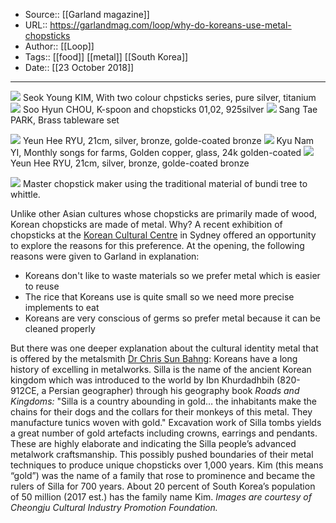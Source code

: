 ﻿
  * Source:: [[Garland magazine]]
  * URL:: https://garlandmag.com/loop/why-do-koreans-use-metal-chopsticks
  * Author:: [[Loop]]
  * Tags:: [[food]] [[metal]] [[South Korea]]
  * Date:: [[23 October 2018]]


* * *
[![](https://garlandmag.com/wp-content/uploads/2018/10/Seok-Young-KIM-With-two-colour-chpsticks-series-pure-silver-titanium-2-1024x684.jpg)](https://garlandmag.com/wp-content/uploads/2018/10/Seok-Young-KIM-With-two-colour-chpsticks-series-pure-silver-titanium-2.jpg)
     Seok Young KIM, With two colour chpsticks series, pure silver, titanium
[![](https://garlandmag.com/wp-content/uploads/2018/10/Soo-Hyun-CHOU-K-spoon-and-chopsticks-0102-925silver-2-1024x684.jpg)](https://garlandmag.com/wp-content/uploads/2018/10/Soo-Hyun-CHOU-K-spoon-and-chopsticks-0102-925silver-2.jpg)
     Soo Hyun CHOU, K-spoon and chopsticks 01,02, 925silver
[![](https://garlandmag.com/wp-content/uploads/2018/10/Sang-Tae-PARK-Brass-tableware-set-1-1024x684.jpg)](https://garlandmag.com/wp-content/uploads/2018/10/Sang-Tae-PARK-Brass-tableware-set-1.jpg)
     Sang Tae PARK, Brass tableware set
  

[![](https://garlandmag.com/wp-content/uploads/2018/10/Jae-Hong-JUNG-Bangjja-yugi-spoon-and-chopsticks-Yugikorean-traditional-bronze-3-1024x684.jpg)](https://garlandmag.com/wp-content/uploads/2018/10/Jae-Hong-JUNG-Bangjja-yugi-spoon-and-chopsticks-Yugikorean-traditional-bronze-3.jpg)
     Yeun Hee RYU, 21cm, silver, bronze, golde-coated bronze
[![](https://garlandmag.com/wp-content/uploads/2018/10/Kyu-Nam-YI-Monthly-songs-for-farms-Golden-copper-glass-24k-golden-coated-1-1024x683.jpg)](https://garlandmag.com/wp-content/uploads/2018/10/Kyu-Nam-YI-Monthly-songs-for-farms-Golden-copper-glass-24k-golden-coated-1.jpg)
     Kyu Nam YI, Monthly songs for farms, Golden copper, glass, 24k golden-coated
[![](https://garlandmag.com/wp-content/uploads/2018/10/Yeun-Hee-RYU-21cm-silver-bronze-golde-coated-bronze-1-1024x820.jpg)](https://garlandmag.com/wp-content/uploads/2018/10/Yeun-Hee-RYU-21cm-silver-bronze-golde-coated-bronze-1.jpg)
     Yeun Hee RYU, 21cm, silver, bronze, golde-coated bronze
  

[![](https://garlandmag.com/wp-content/uploads/2018/10/2018-10-10-18.40.15-1024x614.jpg)](https://garlandmag.com/wp-content/uploads/2018/10/2018-10-10-18.40.15.jpg)
     Master chopstick maker using the traditional material of bundi tree to whittle.
  

Unlike other Asian cultures whose chopsticks are primarily made of wood, Korean chopsticks are made of metal. Why?
A recent exhibition of chopsticks at the [Korean Cultural Centre](http://www.koreanculture.org.au/) in Sydney offered an opportunity to explore the reasons for this preference. At the opening, the following reasons were given to Garland in explanation:
  * Koreans don't like to waste materials so we prefer metal which is easier to reuse
  * The rice that Koreans use is quite small so we need more precise implements to eat
  * Koreans are very conscious of germs so prefer metal because it can be cleaned properly


But there was one deeper explanation about the cultural identity metal that is offered by the metalsmith [Dr Chris Sun Bahng](http://sunbang.com.au):
Koreans have a long history of excelling in metalworks. Silla is the name of the ancient Korean kingdom which was introduced to the world by Ibn Khurdadhbih (820-912CE, a Persian geographer) through his geography book _Roads and Kingdoms:_ "Silla is a country abounding in gold… the inhabitants make the chains for their dogs and the collars for their monkeys of this metal. They manufacture tunics woven with gold."
Excavation work of Silla tombs yields a great number of gold artefacts including crowns, earrings and pendants. These are highly elaborate and indicating the Silla people’s advanced metalwork craftsmanship. This possibly pushed boundaries of their metal techniques to produce unique chopsticks over 1,000 years. Kim (this means “gold”) was the name of a family that rose to prominence and became the rulers of Silla for 700 years. About 20 percent of South Korea’s population of 50 million (2017 est.) has the family name Kim.
 _Images are courtesy of Cheongju Cultural Industry Promotion Foundation._
